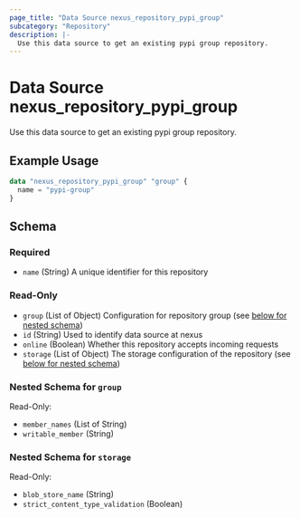 ```yaml
---
page_title: "Data Source nexus_repository_pypi_group"
subcategory: "Repository"
description: |-
  Use this data source to get an existing pypi group repository.
---
```

# Data Source nexus_repository_pypi_group
Use this data source to get an existing pypi group repository.
## Example Usage
```terraform
data "nexus_repository_pypi_group" "group" {
  name = "pypi-group"
}
```
<!-- schema generated by tfplugindocs -->
## Schema

### Required

- `name` (String) A unique identifier for this repository

### Read-Only

- `group` (List of Object) Configuration for repository group (see [below for nested schema](#nestedatt--group))
- `id` (String) Used to identify data source at nexus
- `online` (Boolean) Whether this repository accepts incoming requests
- `storage` (List of Object) The storage configuration of the repository (see [below for nested schema](#nestedatt--storage))

<a id="nestedatt--group"></a>
### Nested Schema for `group`

Read-Only:

- `member_names` (List of String)
- `writable_member` (String)


<a id="nestedatt--storage"></a>
### Nested Schema for `storage`

Read-Only:

- `blob_store_name` (String)
- `strict_content_type_validation` (Boolean)
